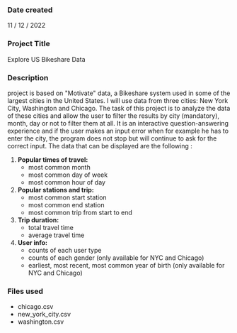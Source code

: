 ### Date created
11 / 12 / 2022


### Project Title
Explore US Bikeshare Data


### Description
project is based on "Motivate" data, a Bikeshare system used in some of the largest cities in the United States. I will use data from three cities: New York City, Washington and Chicago. The task of this project is to analyze the data of these cities and allow the user to filter the results by city (mandatory), month, day or not to filter them at all. It is an interactive question-answering experience and if the user makes an input error when for example he has to enter the city, the program does not stop but will continue to ask for the correct input. The data that can be displayed are the following :
1. __Popular times of travel:__
    * most common month
    * most common day of week
    * most common hour of day
2. __Popular stations and trip:__
    * most common start station
    * most common end station
    * most common trip from start to end
3. __Trip duration:__
    * total travel time
    * average travel time
4. __User info:__
    * counts of each user type
    * counts of each gender (only available for NYC and Chicago)
    * earliest, most recent, most common year of birth (only available for NYC and Chicago)

### Files used
* chicago.csv
* new_york_city.csv
* washington.csv